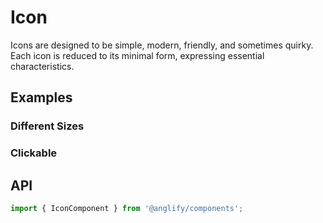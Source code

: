 # Icon

<app-references
issues="https://github.com/valentingavran/anglify/labels/component%3A%20Icon"
material-design="https://material.io/design/iconography/system-icons"
bundle-size="https://bundlephobia.com/package/@anglify/components@latest"/>

Icons are designed to be simple, modern, friendly, and sometimes quirky. Each icon is reduced to its minimal form, expressing essential
characteristics.

## Examples

### Different Sizes

<app-code-example component="icon" example="different-sizes"></app-code-example>

### Clickable

<app-code-example component="icon" example="clickable"></app-code-example>

## API

```typescript
import { IconComponent } from '@anglify/components';
```

<app-inputs-table components="IconComponent"></app-inputs-table>

<app-styling-table component="icon"></app-styling-table>
